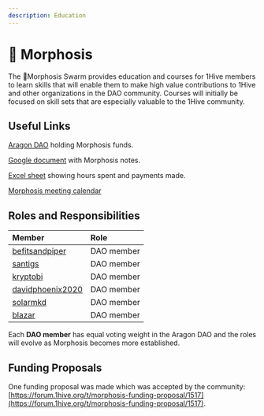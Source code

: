 ```yaml
---
description: Education
---
```


# 🦋 Morphosis

The 🦋Morphosis Swarm provides education and courses for 1Hive members to learn skills that will enable them to make high value contributions to 1Hive and other organizations in the DAO community. Courses will initially be focused on skill sets that are especially valuable to the 1Hive community.

## Useful Links

[Aragon DAO](https://aragon.1hive.org/?#/morphosis/) holding Morphosis funds.

[Google document](https://docs.google.com/document/d/1B-gIVnJwZ9nhhDttyhdDE81hpx-BDd3duHGCJNONjGc/edit#) with Morphosis notes.

[Excel sheet](https://docs.google.com/spreadsheets/d/1c8xdLYi8SkElAyGNANBTd3Qe6wTxDTBTgaw1uIAqb1o/edit?usp=sharing) showing hours spent and payments made.

[Morphosis meeting calendar](https://calendar.google.com/calendar/u/0/embed?src=c_k77c78d1kdt9e1vpk2cvjcc7jg@group.calendar.google.com&ctz)

## Roles and Responsibilities

| Member | Role |
| :--- | :--- |
| [befitsandpiper](https://forum.1hive.org/u/befitsandpiper/summary) | DAO member |
| [santigs](https://forum.1hive.org/u/santigs) | DAO member |
| [kryptobi](https://forum.1hive.org/u/kryptobi) | DAO member |
| [davidphoenix2020](https://forum.1hive.org/u/davidphoenix2020) | DAO member |
| [solarmkd](https://forum.1hive.org/u/solarmkd) | DAO member |
| [blazar](https://forum.1hive.org/u/blazar) | DAO member |

Each **DAO member** has equal voting weight in the Aragon DAO and the roles will evolve as Morphosis becomes more established.

## Funding Proposals

One funding proposal was made which was accepted by the community: [https://forum.1hive.org/t/morphosis-funding-proposal/1517](https://forum.1hive.org/t/morphosis-funding-proposal/1517).

